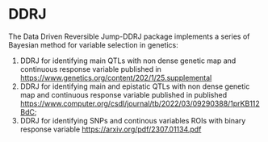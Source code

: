 # DDRJ

The Data Driven Reversible Jump-DDRJ package implements a series of Bayesian method for variable selection in genetics:

1. DDRJ for identifying main QTLs with non dense genetic map and continuous response variable published in https://www.genetics.org/content/202/1/25.supplemental
2. DDRJ for identifying main and epistatic QTLs with non dense genetic map and continuous response variable  published in published https://www.computer.org/csdl/journal/tb/2022/03/09290388/1prKB112BdC;
3. DDRJ for identifying SNPs and continous variables ROIs with   binary response variable https://arxiv.org/pdf/2307.01134.pdf
